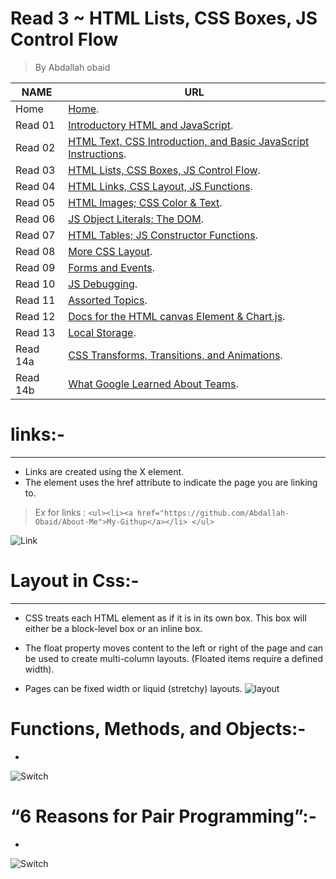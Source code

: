 # Read 3 ~ HTML Lists, CSS Boxes, JS Control Flow
> By Abdallah obaid

**NAME** | **URL**
------------------ | -------------
Home    | [Home](https://abdallah-obaid.github.io/reading-notes/).
 Read 01     | [Introductory HTML and JavaScript](https://abdallah-obaid.github.io/reading-notes/class-01).
 Read 02     | [HTML Text, CSS Introduction, and Basic JavaScript Instructions](https://abdallah-obaid.github.io/reading-notes/class-02).
 Read 03     | [HTML Lists, CSS Boxes, JS Control Flow](https://abdallah-obaid.github.io/reading-notes/class-03).
 Read 04     | [HTML Links, CSS Layout, JS Functions](https://abdallah-obaid.github.io/reading-notes/class-04).
 Read 05     | [HTML Images; CSS Color & Text](https://abdallah-obaid.github.io/reading-notes/).
 Read 06     | [JS Object Literals; The DOM](https://abdallah-obaid.github.io/reading-notes/).
 Read 07     | [HTML Tables; JS Constructor Functions](https://abdallah-obaid.github.io/reading-notes/).
 Read 08     | [More CSS Layout](https://abdallah-obaid.github.io/reading-notes/).
 Read 09     | [Forms and Events](https://abdallah-obaid.github.io/reading-notes/).
 Read 10     | [JS Debugging](https://abdallah-obaid.github.io/reading-notes/).
 Read 11     | [Assorted Topics](https://abdallah-obaid.github.io/reading-notes/).
 Read 12     | [Docs for the HTML canvas Element & Chart.js](https://abdallah-obaid.github.io/reading-notes/).
 Read 13     | [Local Storage](https://abdallah-obaid.github.io/reading-notes/).
 Read 14a    | [CSS Transforms, Transitions, and Animations](https://abdallah-obaid.github.io/reading-notes/).
 Read 14b    | [What Google Learned About Teams](https://abdallah-obaid.github.io/reading-notes/).

# links:-
----------------------------------
* Links are created using the  X <a> element. 
* The <a> element uses the href attribute to indicate the page you are linking to.
> Ex for links :  `<ul><li><a href="https://github.com/Abdallah-Obaid/About-Me">My-Githup</a></li> </ul>`

![Link](https://cdn.biggerlawfirm.com/wp-content/uploads/2019/03/internal-linking-1078x516.jpg)

# Layout in Css:-
----------------------------------
* CSS treats each HTML element as if it is in its own box. This box will either be a block-level box or an inline box.
* The float property moves content to the left or right of the page and can be used to create multi-column layouts. (Floated items require a defined width).

* Pages can be fixed width or liquid (stretchy) layouts.
![layout](https://cdn-images-1.medium.com/max/800/1*A4AZXGxmMSPgmoMzdmh98A.gif)

 # Functions, Methods, and Objects:-
* 
![Switch]()
 # “6 Reasons for Pair Programming”:-
*
![Switch]()

